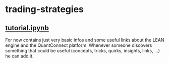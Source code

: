 # trading-strategies

## [tutorial.ipynb](https://github.com/Antares01/trading-strategies/blob/master/tutorial.ipynb)
For now contains just very basic infos and some useful links about the LEAN engine and the QuantConnect platform. Whenever someone discovers something that could be useful
(concepts, tricks, quirks, insights, links, ...) he can add it.
